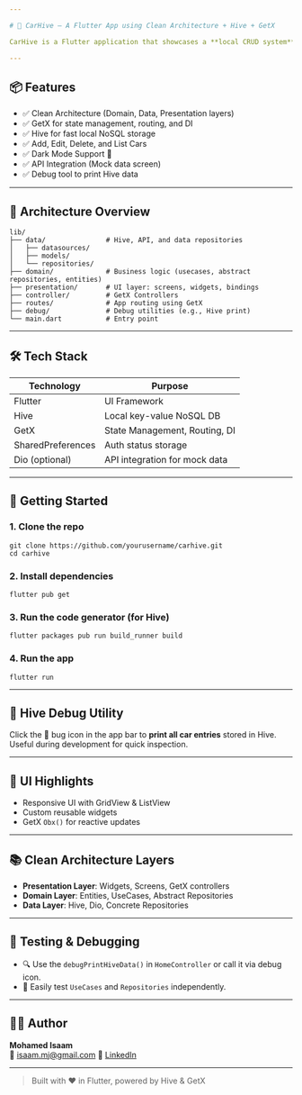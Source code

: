 ```yaml
---

# 🚗 CarHive — A Flutter App using Clean Architecture + Hive + GetX

CarHive is a Flutter application that showcases a **local CRUD system** for car data using **Hive** as the local NoSQL database. It follows the **Clean Architecture** pattern and leverages **GetX** for state management, navigation, and dependency injection.

---
```


## 📦 Features

- ✅ Clean Architecture (Domain, Data, Presentation layers)  
- ✅ GetX for state management, routing, and DI  
- ✅ Hive for fast local NoSQL storage  
- ✅ Add, Edit, Delete, and List Cars  
- ✅ Dark Mode Support 🌙  
- ✅ API Integration (Mock data screen)  
- ✅ Debug tool to print Hive data

---

## 🧠 Architecture Overview

```
lib/
├── data/               # Hive, API, and data repositories
│   ├── datasources/
│   ├── models/
│   └── repositories/
├── domain/             # Business logic (usecases, abstract repositories, entities)
├── presentation/       # UI layer: screens, widgets, bindings
├── controller/         # GetX Controllers
├── routes/             # App routing using GetX
├── debug/              # Debug utilities (e.g., Hive print)
└── main.dart           # Entry point
```

---

## 🛠️ Tech Stack

| Technology         | Purpose                              |
|--------------------|--------------------------------------|
| Flutter            | UI Framework                         |
| Hive               | Local key-value NoSQL DB             |
| GetX               | State Management, Routing, DI        |
| SharedPreferences  | Auth status storage                  |
| Dio (optional)     | API integration for mock data        |

---

## 🚀 Getting Started

### 1. Clone the repo

```
git clone https://github.com/yourusername/carhive.git
cd carhive
```

### 2. Install dependencies

```
flutter pub get
```

### 3. Run the code generator (for Hive)

```
flutter packages pub run build_runner build
```

### 4. Run the app

```
flutter run
```

---

## 📁 Hive Debug Utility

Click the 🐞 bug icon in the app bar to **print all car entries** stored in Hive. Useful during development for quick inspection.

---

## 📱 UI Highlights

- Responsive UI with GridView & ListView
- Custom reusable widgets
- GetX `Obx()` for reactive updates

---

## 📚 Clean Architecture Layers

- **Presentation Layer**: Widgets, Screens, GetX controllers  
- **Domain Layer**: Entities, UseCases, Abstract Repositories  
- **Data Layer**: Hive, Dio, Concrete Repositories  

---

## 🧪 Testing & Debugging

- 🔍 Use the `debugPrintHiveData()` in `HomeController` or call it via debug icon.
- 🧪 Easily test `UseCases` and `Repositories` independently.

---

## 👨‍💻 Author

**Mohamed Isaam**  
📧 isaam.mj@gmail.com
🔗 [LinkedIn](https://www.linkedin.com/in/isaammj/)

---

> Built with ❤️ in Flutter, powered by Hive & GetX

